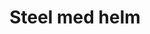 ---
layout: item
title: Steel med helm
item-id: 1141
datatable: true
id: 1141
name: "Steel med helm"
members: false
lowalch: 120
highalch: 180
examine: "A medium sized helmet."
monsters:
  - id: 476
    name: "Wall beast"
    members: true
    combat_level: 49
    wiki_url: "https://oldschool.runescape.wiki/w/Wall_beast#Beast"
    drops:
      - quantity: "1"
        rarity: 0.125
    image: "https://oldschool.runescape.wiki/images/thumb/9/91/Wall_beast.png/180px-Wall_beast.png?1a7bf"
  - id: 643
    name: "Arrg"
    members: true
    combat_level: 113
    wiki_url: "https://oldschool.runescape.wiki/w/Arrg#Normal"
    drops:
      - quantity: "1"
        rarity: 0.03125
    image: "https://oldschool.runescape.wiki/images/thumb/6/65/Arrg.png/200px-Arrg.png?2e0cb"
  - id: 680
    name: "Giant skeleton"
    members: true
    combat_level: 80
    wiki_url: "https://oldschool.runescape.wiki/w/Giant_skeleton_(Shadow_Dungeon)"
    drops:
      - quantity: "1"
        rarity: 0.046875
    image: "https://oldschool.runescape.wiki/images/thumb/a/a2/Giant_skeleton_%28Shadow_Dungeon%29.png/150px-Giant_skeleton_%28Shadow_Dungeon%29.png?04e2c"
  - id: 931
    name: "Thrower Troll"
    members: true
    combat_level: 67
    wiki_url: "https://oldschool.runescape.wiki/w/Thrower_Troll"
    drops:
      - quantity: "1"
        rarity: 0.03125
    image: "https://oldschool.runescape.wiki/images/thumb/9/98/Thrower_Troll.png/150px-Thrower_Troll.png?49b4a"
  - id: 936
    name: "Mountain troll"
    members: true
    combat_level: 69
    wiki_url: "https://oldschool.runescape.wiki/w/Mountain_troll#Level_69"
    drops:
      - quantity: "1"
        rarity: 0.03125
    image: "https://oldschool.runescape.wiki/images/thumb/2/26/Mountain_troll.png/150px-Mountain_troll.png?15542"
  - id: 1798
    name: "White Knight"
    members: false
    combat_level: 36
    wiki_url: "https://oldschool.runescape.wiki/w/White_Knight#Initiate"
    drops:
      - quantity: "1"
        rarity: 0.0078125
    image: "https://oldschool.runescape.wiki/images/thumb/9/92/White_Knight.png/120px-White_Knight.png?8b8e4"
  - id: 1799
    name: "White Knight"
    members: false
    combat_level: 38
    wiki_url: "https://oldschool.runescape.wiki/w/White_Knight#Proselyte"
    drops:
      - quantity: "1"
        rarity: 0.0078125
    image: "https://oldschool.runescape.wiki/images/thumb/9/92/White_Knight.png/120px-White_Knight.png?8b8e4"
  - id: 1800
    name: "White Knight"
    members: false
    combat_level: 39
    wiki_url: "https://oldschool.runescape.wiki/w/White_Knight#Acolyte"
    drops:
      - quantity: "1"
        rarity: 0.0078125
    image: "https://oldschool.runescape.wiki/images/thumb/9/92/White_Knight.png/120px-White_Knight.png?8b8e4"
  - id: 1829
    name: "White Knight"
    members: false
    combat_level: 42
    wiki_url: "https://oldschool.runescape.wiki/w/White_Knight#Partisan"
    drops:
      - quantity: "1"
        rarity: 0.0078125
    image: "https://oldschool.runescape.wiki/images/thumb/9/92/White_Knight.png/120px-White_Knight.png?8b8e4"
  - id: 1874
    name: "Ice troll runt"
    members: true
    combat_level: 74
    wiki_url: "https://oldschool.runescape.wiki/w/Ice_troll_runt"
    drops:
      - quantity: "1"
        rarity: 0.03125
    image: "https://oldschool.runescape.wiki/images/thumb/0/0a/Ice_troll_runt.png/200px-Ice_troll_runt.png?3f791"
  - id: 1875
    name: "Ice troll male"
    members: true
    combat_level: 82
    wiki_url: "https://oldschool.runescape.wiki/w/Ice_troll_male"
    drops:
      - quantity: "1"
        rarity: 0.03125
    image: "https://oldschool.runescape.wiki/images/thumb/0/0a/Ice_troll_runt.png/200px-Ice_troll_runt.png?3f791"
  - id: 1876
    name: "Ice troll female"
    members: true
    combat_level: 82
    wiki_url: "https://oldschool.runescape.wiki/w/Ice_troll_female"
    drops:
      - quantity: "1"
        rarity: 0.03125
    image: "https://oldschool.runescape.wiki/images/thumb/2/2a/Ice_troll_female.png/200px-Ice_troll_female.png?e9c3f"
  - id: 2090
    name: "Moss giant"
    members: false
    combat_level: 42
    wiki_url: "https://oldschool.runescape.wiki/w/Moss_giant#Level_42"
    drops:
      - quantity: "1"
        rarity: 0.015625
    image: "https://oldschool.runescape.wiki/images/thumb/6/61/Moss_giant.png/70px-Moss_giant.png?3c6c6"
  - id: 2097
    name: "Cyclops"
    members: true
    combat_level: 56
    wiki_url: "https://oldschool.runescape.wiki/w/Cyclops#Level_56"
    drops:
      - quantity: "1"
        rarity: 0.02
    image: "https://oldschool.runescape.wiki/images/thumb/a/a9/Cyclops.png/50px-Cyclops.png?dd786"
  - id: 2137
    name: "Cyclops"
    members: true
    combat_level: 106
    wiki_url: "https://oldschool.runescape.wiki/w/Cyclops#Level_106"
    drops:
      - quantity: "1"
        rarity: 0.02
    image: "https://oldschool.runescape.wiki/images/thumb/a/a9/Cyclops.png/50px-Cyclops.png?dd786"
  - id: 2235
    name: "Cyclops"
    members: true
    combat_level: 81
    wiki_url: "https://oldschool.runescape.wiki/w/Cyclops#Level_81"
    drops:
      - quantity: "1"
        rarity: 0.02
    image: "https://oldschool.runescape.wiki/images/thumb/a/a9/Cyclops.png/50px-Cyclops.png?dd786"
  - id: 2237
    name: "Ork"
    members: true
    combat_level: 107
    wiki_url: "https://oldschool.runescape.wiki/w/Ork"
    drops:
      - quantity: "1"
        rarity: 0.0390625
    image: "https://oldschool.runescape.wiki/images/thumb/0/0a/Ork.png/250px-Ork.png?ef0cc"
  - id: 2464
    name: "Cyclops"
    members: true
    combat_level: 76
    wiki_url: "https://oldschool.runescape.wiki/w/Cyclops#Level_76"
    drops:
      - quantity: "1"
        rarity: 0.02
    image: "https://oldschool.runescape.wiki/images/thumb/a/a9/Cyclops.png/50px-Cyclops.png?dd786"
  - id: 3851
    name: "Moss giant"
    members: true
    combat_level: 48
    wiki_url: "https://oldschool.runescape.wiki/w/Moss_giant#Level_48"
    drops:
      - quantity: "1"
        rarity: 0.015625
    image: "https://oldschool.runescape.wiki/images/thumb/6/61/Moss_giant.png/70px-Moss_giant.png?3c6c6"
  - id: 4123
    name: "Troll spectator"
    members: true
    combat_level: 71
    wiki_url: "https://oldschool.runescape.wiki/w/Troll_spectator"
    drops:
      - quantity: "1"
        rarity: 0.03125
    image: "https://oldschool.runescape.wiki/images/thumb/2/26/Mountain_troll.png/150px-Mountain_troll.png?15542"
  - id: 4131
    name: "Twig"
    members: true
    combat_level: 71
    wiki_url: "https://oldschool.runescape.wiki/w/Twig#Awake"
    drops:
      - quantity: "1"
        rarity: 0.03125
    image: "https://oldschool.runescape.wiki/images/thumb/b/b2/Twig.png/160px-Twig.png?2e88b"
  - id: 4132
    name: "Berry"
    members: true
    combat_level: 71
    wiki_url: "https://oldschool.runescape.wiki/w/Berry#Awake"
    drops:
      - quantity: "1"
        rarity: 0.03125
    image: "https://oldschool.runescape.wiki/images/thumb/e/ed/Berry.png/160px-Berry.png?14ddc"
  - id: 4143
    name: "Mountain troll"
    members: true
    combat_level: 71
    wiki_url: "https://oldschool.runescape.wiki/w/Mountain_troll#Level_71"
    drops:
      - quantity: "1"
        rarity: 0.03125
    image: "https://oldschool.runescape.wiki/images/thumb/2/26/Mountain_troll.png/150px-Mountain_troll.png?15542"
  - id: 4405
    name: "Tower guard"
    members: true
    combat_level: 28
    wiki_url: "https://oldschool.runescape.wiki/w/Tower_guard"
    drops:
      - quantity: "1"
        rarity: 0.0078125
    image: "https://oldschool.runescape.wiki/images/thumb/4/4f/Tower_guard.png/160px-Tower_guard.png?ef794"
  - id: 4406
    name: "Colonel Radick"
    members: true
    combat_level: 38
    wiki_url: "https://oldschool.runescape.wiki/w/Colonel_Radick"
    drops:
      - quantity: "1"
        rarity: 0.0078125
    image: "https://oldschool.runescape.wiki/images/thumb/2/22/Colonel_Radick.png/150px-Colonel_Radick.png?52ebb"
  - id: 4491
    name: "Skeleton fremennik"
    members: true
    combat_level: 40
    wiki_url: "https://oldschool.runescape.wiki/w/Skeleton_fremennik#Level_40"
    drops:
      - quantity: "1"
        rarity: 0.046875
    image: "https://oldschool.runescape.wiki/images/thumb/4/44/Skeleton_fremennik.png/140px-Skeleton_fremennik.png?2e153"
  - id: 4494
    name: "Skeleton fremennik"
    members: true
    combat_level: 50
    wiki_url: "https://oldschool.runescape.wiki/w/Skeleton_fremennik#Level_50"
    drops:
      - quantity: "1"
        rarity: 0.046875
    image: "https://oldschool.runescape.wiki/images/thumb/4/44/Skeleton_fremennik.png/140px-Skeleton_fremennik.png?2e153"
  - id: 4497
    name: "Skeleton fremennik"
    members: true
    combat_level: 60
    wiki_url: "https://oldschool.runescape.wiki/w/Skeleton_fremennik#Level_60"
    drops:
      - quantity: "1"
        rarity: 0.046875
    image: "https://oldschool.runescape.wiki/images/thumb/4/44/Skeleton_fremennik.png/140px-Skeleton_fremennik.png?2e153"
  - id: 5421
    name: "Soldier"
    members: true
    combat_level: 28
    wiki_url: "https://oldschool.runescape.wiki/w/Soldier_(Yanille)"
    drops:
      - quantity: "1"
        rarity: 0.0078125
    image: "https://oldschool.runescape.wiki/images/thumb/5/5a/Soldier_%28Yanille%29.png/150px-Soldier_%28Yanille%29.png?58ced"
  - id: 6331
    name: "Arrg (hard)"
    members: true
    combat_level: 210
    wiki_url: "https://oldschool.runescape.wiki/w/Arrg#Hard"
    drops:
      - quantity: "1"
        rarity: 0.03125
    image: "https://oldschool.runescape.wiki/images/thumb/6/65/Arrg.png/200px-Arrg.png?2e0cb"
  - id: 8736
    name: "Moss Giant"
    members: true
    combat_level: 84
    wiki_url: "https://oldschool.runescape.wiki/w/Moss_giant#Level_84"
    drops:
      - quantity: "1"
        rarity: 0.015625
    image: "https://oldschool.runescape.wiki/images/thumb/6/61/Moss_giant.png/70px-Moss_giant.png?3c6c6"
---